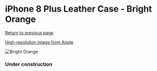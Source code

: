 # iPhone 8 Plus Leather Case - Bright Orange

[Return to previous page](/iphone_7)

[High-resolution image from Apple](https://store.storeimages.cdn-apple.com/8756/as-images.apple.com/is/MRGD2?wid=4500&hei=4500&fmt=png)

<div style="width: 384px"><img src="/everypreview/MRGD2.png" alt="Bright Orange"></div>

### Under construction
